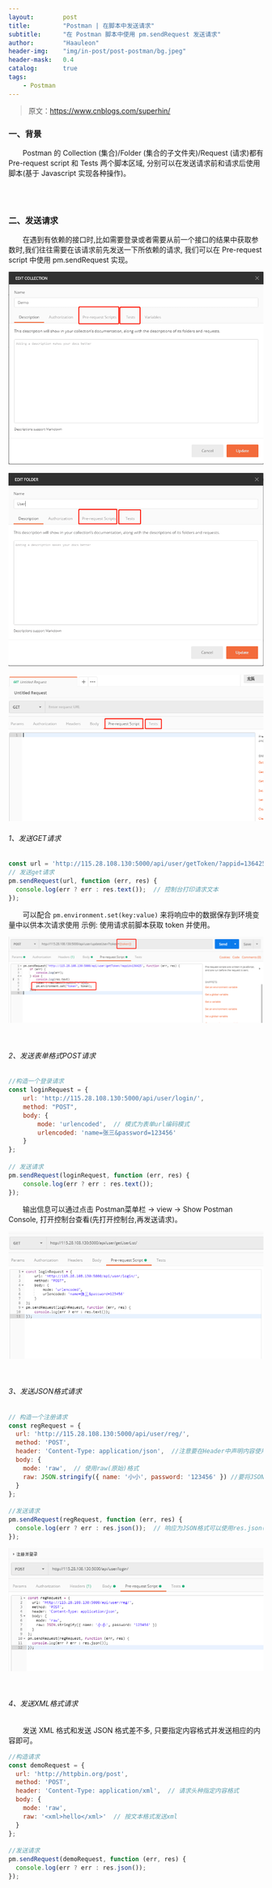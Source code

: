 ```yaml
---
layout:        post
title:         "Postman | 在脚本中发送请求"
subtitle:      "在 Postman 脚本中使用 pm.sendRequest 发送请求"
author:        "Haauleon"
header-img:    "img/in-post/post-postman/bg.jpeg"
header-mask:   0.4
catalog:       true
tags:
    - Postman
---
```


> 原文：https://www.cnblogs.com/superhin/

### 一、背景
&emsp;&emsp;Postman 的 Collection (集合)/Folder (集合的子文件夹)/Request (请求)都有 Pre-request script 和 Tests 两个脚本区域, 分别可以在发送请求前和请求后使用脚本(基于 Javascript 实现各种操作)。

<br><br>

### 二、发送请求
&emsp;&emsp;在遇到有依赖的接口时,比如需要登录或者需要从前一个接口的结果中获取参数时,我们往往需要在该请求前先发送一下所依赖的请求, 我们可以在 Pre-request script 中使用 pm.sendRequest 实现。       

![](\img\in-post\post-postman\2022-04-28-postman-script-1.png)

![](\img\in-post\post-postman\2022-04-28-postman-script-2.png)

![](\img\in-post\post-postman\2022-04-28-postman-script-3.png)

###### 1、发送GET请求
```javascript
const url = 'http://115.28.108.130:5000/api/user/getToken/?appid=136425';
// 发送get请求
pm.sendRequest(url, function (err, res) {
  console.log(err ? err : res.text());  // 控制台打印请求文本
});
```

&emsp;&emsp;可以配合 `pm.environment.set(key:value)` 来将响应中的数据保存到环境变量中以供本次请求使用
示例: 使用请求前脚本获取 token 并使用。      

![](\img\in-post\post-postman\2022-04-28-postman-script-4.png)

<br>

###### 2、发送表单格式POST请求
```javascript
//构造一个登录请求
const loginRequest = {
    url: 'http://115.28.108.130:5000/api/user/login/',
    method: "POST",
    body: {
        mode: 'urlencoded',  // 模式为表单url编码模式
        urlencoded: 'name=张三&password=123456'
    }
};

// 发送请求
pm.sendRequest(loginRequest, function (err, res) {
    console.log(err ? err : res.text());
});
```

&emsp;&emsp;输出信息可以通过点击 Postman菜单栏 -> view -> Show Postman Console, 打开控制台查看(先打开控制台,再发送请求)。     

![](\img\in-post\post-postman\2022-04-28-postman-script-5.png)

<br>

###### 3、发送JSON格式请求
```javascript
// 构造一个注册请求
const regRequest = {
  url: 'http://115.28.108.130:5000/api/user/reg/',
  method: 'POST',
  header: 'Content-Type: application/json',  //注意要在Header中声明内容使用的类型
  body: {
    mode: 'raw',  // 使用raw(原始)格式
    raw: JSON.stringify({ name: '小小', password: '123456' }) //要将JSON对象转为文本发送
  }
};

//发送请求
pm.sendRequest(regRequest, function (err, res) {
  console.log(err ? err : res.json());  // 响应为JSON格式可以使用res.json()获取到JSON对象
});
```

![](\img\in-post\post-postman\2022-04-28-postman-script-6.png)

<br>

###### 4、发送XML格式请求
&emsp;&emsp;发送 XML 格式和发送 JSON 格式差不多, 只要指定内容格式并发送相应的内容即可。     
```javascript
//构造请求
const demoRequest = {
  url: 'http://httpbin.org/post',
  method: 'POST',
  header: 'Content-Type: application/xml',  // 请求头种指定内容格式
  body: {
    mode: 'raw',
    raw: '<xml>hello</xml>'  // 按文本格式发送xml
  }
};

//发送请求
pm.sendRequest(demoRequest, function (err, res) {
  console.log(err ? err : res.json());
});
```
